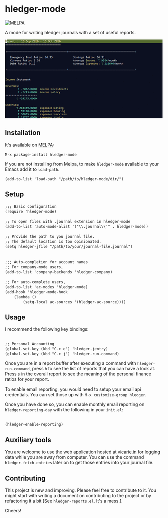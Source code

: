 # hledger-mode

[![MELPA](https://melpa.org/packages/hledger-mode-badge.svg)](https://melpa.org/#/hledger-mode)

A mode for writing hledger journals with a set of useful reports.

![Sample Reports](_assets/sample_reports.gif?raw=true "Reports")

## Installation

It's available on [MELPA](http://melpa.org/):

    M-x package-install hledger-mode

If you are not installing from Melpa, to make `hledger-mode` available
to your Emacs add it to `load-path`.

    (add-to-list 'load-path "/path/to/hledger-mode/dir/")


## Setup

```elisp
;;; Basic configuration
(require 'hledger-mode)

;; To open files with .journal extension in hledger-mode
(add-to-list 'auto-mode-alist '("\\.journal\\'" . hledger-mode))

;; Provide the path to you journal file.
;; The default location is too opinionated.
(setq hledger-jfile "/path/to/your/journal-file.journal")


;;; Auto-completion for account names
;; For company-mode users,
(add-to-list 'company-backends 'hledger-company)

;; For auto-complete users,
(add-to-list 'ac-modes 'hledger-mode)
(add-hook 'hledger-mode-hook
    (lambda ()
        (setq-local ac-sources '(hledger-ac-source))))

```

## Usage

I recommend the following key bindings:

```elisp

;; Personal Accounting
(global-set-key (kbd "C-c e") 'hledger-jentry)
(global-set-key (kbd "C-c j") 'hledger-run-command)

```

Once you are in a report buffer after executing a command with
`hledger-run-command`, press `h` to see the list of reports that you
can have a look at. Press `s` in the overall report to see the meaning
of the personal finance ratios for your report.

To enable email reporting, you would need to setup your email api
credentials. You can set those up with `M-x customize-group hledger`.

Once you have done so, you can enable monthly email reporting on
`hledger-reporting-day` with the following in your `init.el`:

```elisp

(hledger-enable-reporting)

```

## Auxiliary tools

You are welcome to use the web application hosted
at [vicarie.in](https://services.vicarie.in) for logging data while
you are away from computer. You can use the command
`hledger-fetch-entries` later on to get those entries into your
journal file.


## Contributing

This project is new and improving. Please feel free to contribute to
it. You might start with writing a document on contributing to the
project or by refactoring it a bit [See `hledger-reports.el`. It's a
mess.].

Cheers!

